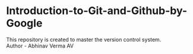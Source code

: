 # Introduction-to-Git-and-Github-by-Google
This repository is created to master the version control system.
<br>
Author - Abhinav Verma AV
